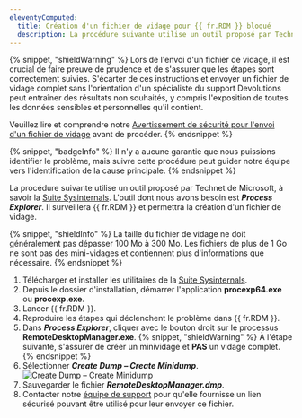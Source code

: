 ```yaml
---
eleventyComputed:
  title: Création d'un fichier de vidage pour {{ fr.RDM }} bloqué
  description: La procédure suivante utilise un outil proposé par Technet de Microsoft, à savoir la Suite Sysinternals.
---
```

{% snippet, "shieldWarning" %}
Lors de l'envoi d'un fichier de vidage, il est crucial de faire preuve de prudence et de s'assurer que les étapes sont correctement suivies. S'écarter de ces instructions et envoyer un fichier de vidage complet sans l'orientation d'un spécialiste du support Devolutions peut entraîner des résultats non souhaités, y compris l'exposition de toutes les données sensibles et personnelles qu'il contient.

Veuillez lire et comprendre notre [Avertissement de sécurité pour l'envoi d'un fichier de vidage](/rdm/kb/rdm-windows/troubleshooting-articles/hung-rdm-dump-file-creation/security-disclaimer-sending-dump-file/) avant de procéder.
{% endsnippet %}

{% snippet, "badgeInfo" %}
Il n'y a aucune garantie que nous puissions identifier le problème, mais suivre cette procédure peut guider notre équipe vers l'identification de la cause principale.
{% endsnippet %}

La procédure suivante utilise un outil proposé par Technet de Microsoft, à savoir la [Suite Sysinternals](https://learn.microsoft.com/en-ca/sysinternals/downloads/). L'outil dont nous avons besoin est ***Process Explorer***. Il surveillera {{ fr.RDM }} et permettra la création d'un fichier de vidage.

{% snippet, "shieldInfo" %}
La taille du fichier de vidage ne doit généralement pas dépasser 100 Mo à 300 Mo. Les fichiers de plus de 1 Go ne sont pas des mini-vidages et contiennent plus d'informations que nécessaire.
{% endsnippet %}

1. Télécharger et installer les utilitaires de la [Suite Sysinternals](https://learn.microsoft.com/en-ca/sysinternals/downloads/).
1. Depuis le dossier d'installation, démarrer l'application **procexp64.exe** ou **procexp.exe**.
1. Lancer {{ fr.RDM }}.
1. Reproduire les étapes qui déclenchent le problème dans {{ fr.RDM }}.
1. Dans ***Process Explorer***, cliquer avec le bouton droit sur le processus **RemoteDesktopManager.exe**.
   {% snippet, "shieldWarning" %}
   À l'étape suivante, s'assurer de créer un minividage et **PAS** un vidage complet.
   {% endsnippet %}
1. Sélectionner ***Create Dump – Create Minidump***.
   ![Create Dump – Create Minidump](https://cdnweb.devolutions.net/docs/docs_en_kb_KB2262.png)
1. Sauvegarder le fichier ***RemoteDesktopManager.dmp***.
1. Contacter notre [équipe de support](mailto:service@devolutions.net) pour qu'elle fournisse un lien sécurisé pouvant être utilisé pour leur envoyer ce fichier.
